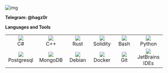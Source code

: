 ![img](https://github.com/hagz0r/hagz0r/assets/48390403/b116c20a-3fb4-4153-a604-d8f56c5e13de)

<strong>Telegram: @hagz0r</strong>

<strong>Languages and Tools</strong>

<table>
    <tbody>
        <tr>
            <td width="96" align="center">
                <a><img src="https://cdn.jsdelivr.net/gh/devicons/devicon/icons/csharp/csharp-original.svg" /></a>
                <br>
                C#
            </td>
            <td width="96" align="center">
                <a><img src="https://cdn.jsdelivr.net/gh/devicons/devicon/icons/cplusplus/cplusplus-original.svg" /></a>
                <br> C++
            </td>
            <td width="96" align="center">
                <a>
            <img src="https://cdn.jsdelivr.net/gh/devicons/devicon@latest/icons/rust/rust-original.svg" />
          </a>
                <br> Rust
            </td>
            <td width="96" align="center">
                <a><img src="https://cdn.jsdelivr.net/gh/devicons/devicon/icons/solidity/solidity-original.svg" /></a>
                <br> Solidity
            </td>
            <td width="96" align="center">
                <a><img src="https://cdn.jsdelivr.net/gh/devicons/devicon/icons/bash/bash-original.svg" /></a>
                <br> Bash
            </td>
            <td width="96" align="center">
                <a><img src="https://cdn.jsdelivr.net/gh/devicons/devicon/icons/python/python-original-wordmark.svg" /></a>
                <br> Python
            </td>
        </tr>
        <tr>
            <td width="96" align="center">
                <a><img
                        src="https://cdn.jsdelivr.net/gh/devicons/devicon/icons/postgresql/postgresql-original-wordmark.svg" /></a>
                <br> Postgresql
            </td>
            <td width="96" align="center">
                <a><img
                        <img src="https://cdn.jsdelivr.net/gh/devicons/devicon/icons/mongodb/mongodb-original.svg" /></a>
                <br> MongoDB
            </td>
            <td width="96" align="center">
                <a><img src="https://cdn.jsdelivr.net/gh/devicons/devicon/icons/debian/debian-original-wordmark.svg" /></a>
                <br> Debian
            </td>
            <td width="96" align="center">
                <a><img src="https://cdn.jsdelivr.net/gh/devicons/devicon/icons/docker/docker-plain-wordmark.svg" /></a>
                <br> Docker
            </td>
            <td width="96" align="center">
                <a><img src="https://cdn.jsdelivr.net/gh/devicons/devicon/icons/git/git-original.svg" /></a>
                <br> Git
            </td>
             <td width="96" align="center">
                <a><img src="https://cdn.jsdelivr.net/gh/devicons/devicon/icons/jetbrains/jetbrains-original.svg" /></a>
                <br> JetBrains IDEs
            </td>
        </tr>
    </tbody>
</table>























